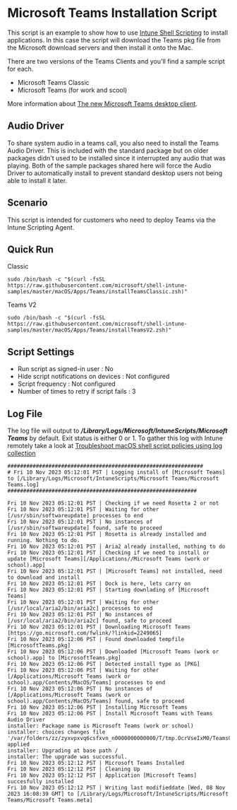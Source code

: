 # Microsoft Teams Installation Script

This script is an example to show how to use [Intune Shell Scripting](https://docs.microsoft.com/en-us/mem/intune/apps/macos-shell-scripts) to install applications. In this case the script will download the Teams pkg file from the Microsoft download servers and then install it onto the Mac.

There are two versions of the Teams Clients and you'll find a sample script for each.

- Microsoft Teams Classic
- Microsoft Teams (for work and scool)

More information about [The new Microsoft Teams desktop client](https://learn.microsoft.com/en-us/microsoftteams/new-teams-desktop-admin).

## Audio Driver

To share system audio in a teams call, you also need to install the Teams Audio Driver. This is included with the standard package but on older packages didn't used to be installed since it interrupted any audio that was playing. Both of the sample packages shared here will force the Audio Driver to automatically install to prevent standard desktop users not being able to install it later.

## Scenario

This script is intended for customers who need to deploy Teams via the Intune Scripting Agent.

## Quick Run

Classic
```
sudo /bin/bash -c "$(curl -fsSL https://raw.githubusercontent.com/microsoft/shell-intune-samples/master/macOS/Apps/Teams/installTeamsClassic.zsh)"
```

Teams V2
```
sudo /bin/bash -c "$(curl -fsSL https://raw.githubusercontent.com/microsoft/shell-intune-samples/master/macOS/Apps/Teams/installTeamsV2.zsh)"
```


## Script Settings

- Run script as signed-in user : No
- Hide script notifications on devices : Not configured
- Script frequency : Not configured
- Number of times to retry if script fails : 3

## Log File

The log file will output to ***/Library/Logs/Microsoft/IntuneScripts/Microsoft Teams*** by default. Exit status is either 0 or 1. To gather this log with Intune remotely take a look at  [Troubleshoot macOS shell script policies using log collection](https://docs.microsoft.com/en-us/mem/intune/apps/macos-shell-scripts#troubleshoot-macos-shell-script-policies-using-log-collection)

```
##############################################################
# Fri 10 Nov 2023 05:12:01 PST | Logging install of [Microsoft Teams] to [/Library/Logs/Microsoft/IntuneScripts/Microsoft Teams/Microsoft Teams.log]
############################################################

Fri 10 Nov 2023 05:12:01 PST | Checking if we need Rosetta 2 or not
Fri 10 Nov 2023 05:12:01 PST | Waiting for other [/usr/sbin/softwareupdate] processes to end
Fri 10 Nov 2023 05:12:01 PST | No instances of [/usr/sbin/softwareupdate] found, safe to proceed
Fri 10 Nov 2023 05:12:01 PST | Rosetta is already installed and running. Nothing to do.
Fri 10 Nov 2023 05:12:01 PST | Aria2 already installed, nothing to do
Fri 10 Nov 2023 05:12:01 PST | Checking if we need to install or update [Microsoft Teams][/Applications//Microsoft Teams (work or school).app]
Fri 10 Nov 2023 05:12:01 PST | [Microsoft Teams] not installed, need to download and install
Fri 10 Nov 2023 05:12:01 PST | Dock is here, lets carry on
Fri 10 Nov 2023 05:12:01 PST | Starting downlading of [Microsoft Teams]
Fri 10 Nov 2023 05:12:01 PST | Waiting for other [/usr/local/aria2/bin/aria2c] processes to end
Fri 10 Nov 2023 05:12:01 PST | No instances of [/usr/local/aria2/bin/aria2c] found, safe to proceed
Fri 10 Nov 2023 05:12:01 PST | Downloading Microsoft Teams [https://go.microsoft.com/fwlink/?linkid=2249065]
Fri 10 Nov 2023 05:12:06 PST | Found downloaded tempfile [MicrosoftTeams.pkg]
Fri 10 Nov 2023 05:12:06 PST | Downloaded [Microsoft Teams (work or school).app] to [MicrosoftTeams.pkg]
Fri 10 Nov 2023 05:12:06 PST | Detected install type as [PKG]
Fri 10 Nov 2023 05:12:06 PST | Waiting for other [/Applications/Microsoft Teams (work or school).app/Contents/MacOS/Teams] processes to end
Fri 10 Nov 2023 05:12:06 PST | No instances of [/Applications/Microsoft Teams (work or school).app/Contents/MacOS/Teams] found, safe to proceed
Fri 10 Nov 2023 05:12:06 PST | Installing Microsoft Teams
Fri 10 Nov 2023 05:12:06 PST | Install Microsoft Teams with Teams Audio Driver
installer: Package name is Microsoft Teams (work or school)
installer: choices changes file '/var/folders/zz/zyxvpxvq6csfxvn_n0000000000000/T/tmp.OcrVseIxM0/TeamsChoiceChanges.xml' applied
installer: Upgrading at base path /
installer: The upgrade was successful.
Fri 10 Nov 2023 05:12:12 PST | Microsoft Teams Installed
Fri 10 Nov 2023 05:12:12 PST | Cleaning Up
Fri 10 Nov 2023 05:12:12 PST | Application [Microsoft Teams] succesfully installed
Fri 10 Nov 2023 05:12:12 PST | Writing last modifieddate [Wed, 08 Nov 2023 16:08:39 GMT] to [/Library/Logs/Microsoft/IntuneScripts/Microsoft Teams/Microsoft Teams.meta]
```
